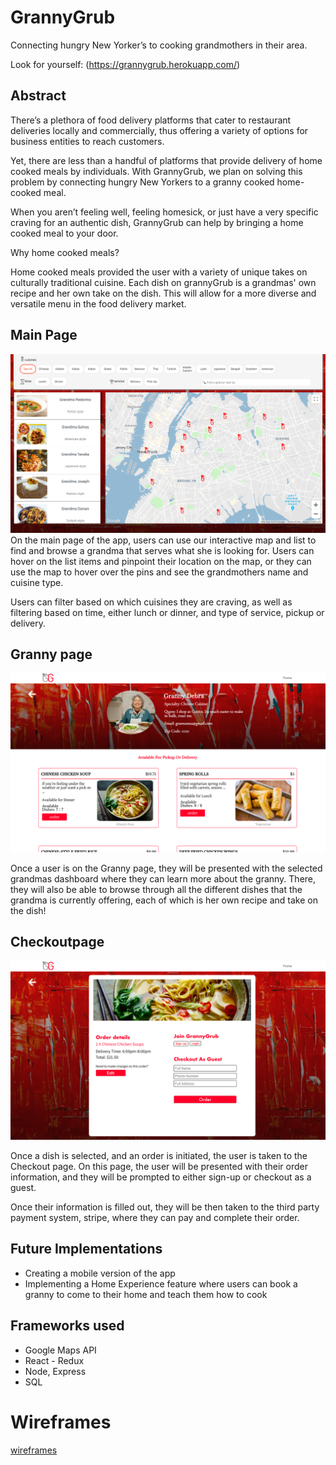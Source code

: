 # GrannyGrub

Connecting hungry New Yorker’s to cooking grandmothers in their area.

Look for yourself: (https://grannygrub.herokuapp.com/)

## Abstract

There’s a plethora of food delivery platforms that cater to restaurant deliveries locally and commercially, thus offering a variety of options for business entities to reach customers.

Yet, there are less than a handful of platforms that provide delivery of home cooked meals by individuals. With GrannyGrub, we plan on solving this problem by connecting hungry New Yorkers to a granny cooked home-cooked meal.

When you aren’t feeling well, feeling homesick, or just have a very specific craving for an authentic dish, GrannyGrub can help by bringing a home cooked meal to your door.

Why home cooked meals?

Home cooked meals provided the user with a variety of unique takes on culturally traditional cuisine. Each dish on grannyGrub is a grandmas' own recipe and her own take on the dish. This will allow for a more diverse and versatile menu in the food delivery market.

## Main Page

![](./proposal/Screenshots/mainpage.png)
On the main page of the app, users can use our interactive map and list to find and browse a grandma that serves what she is looking for. Users can hover on the list items and pinpoint their location on the map, or they can use the map to hover over the pins and see the grandmothers name and cuisine type.

Users can filter based on which cuisines they are craving, as well as filtering based on time, either lunch or dinner, and type of service, pickup or delivery.

## Granny page

![](./proposal/Screenshots/granny.png)

Once a user is on the Granny page, they will be presented with the selected grandmas dashboard where they can learn more about the granny. There, they will also be able to browse through all the different dishes that the grandma is currently offering, each of which is her own recipe and take on the dish!

## Checkoutpage

![](./proposal/Screenshots/order.png)

Once a dish is selected, and an order is initiated, the user is taken to the Checkout page. On this page, the user will be presented with their order information, and they will be prompted to either sign-up or checkout as a guest.

Once their information is filled out, they will be then taken to the third party payment system, stripe, where they can pay and complete their order.

## Future Implementations

- Creating a mobile version of the app
- Implementing a Home Experience feature where users can book a granny to come to their home and teach them how to cook

## Frameworks used

- Google Maps API
- React - Redux
- Node, Express
- SQL

# Wireframes

[wireframes](https://github.com/jmezalon/GrannyGrub/tree/master/Wireframes)
